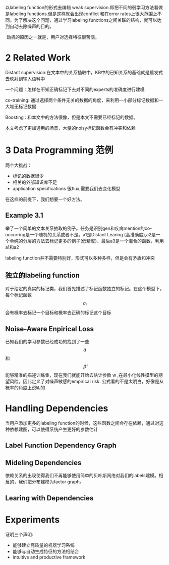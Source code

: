 以labeling function的形式去编辑 weak supervision.即把不同的弱学习方法看做是labeling functions.但是这样就会出现conflict 和在error rates上很大范围上不同。为了解决这个问题，通过学习labeling functions之间关联的结构，就可以达到自动去除噪声的目的。

​	动机的原因之一就是，用户对选择特征很苦恼。

# 2 Related Work

Distant supervision:在文本中的关系抽取中，KB中的已知关系的基础就是启发式去映射到输入语料中

一个问题：怎样在不知正确标记下去对不同的experts的准确度进行建模

co-training: 通过选择两个条件无关的数据的角度，来利用一小部分标记数据和一大堆无标记数据

Boosting : 和本文中的方法很像，但是本文不需要已经标记的数据。

本文考虑了更加通用的场景，大量的noisy标记函数会有冲突和依赖

# 3 Data Programming 范例

两个大挑战：

- 标记的数据很少
- 相关的外部知识库不足
- application specifications 很flux,需要我们去变化模型

在这样的前提下，我们想要一个好方法。

## Example 3.1

举了一个简单的文本关系抽取的例子。任务是识别gen和疾病mention的co-occurring是一个随机的关系或者不是。a1是Distant Learing (高准确度),a2是一个单纯的分层的方法去标记更多的例子(低精度)，最后a3是一个混合的函数，利用a1和a2

labeling function并不需要特别好，形式可以多种多样，但是会有矛盾和冲突

## 独立的labeling function

对于给定的真实的标记类，我们首先描述了标记函数独立的标记。在这个模型下，每个标记函数$$ a_i$$ 会有概率去标记一个目标和概率去正确的标记这个目标

## Noise-Aware Enpirical Loss

已知我们的学习参数已经成功的找到了一些$$\hat{a}$$  和 $$\hat{\beta}$$ 能够精准的描述训练集，现在我们就能开始去估计参数 w ,在最小化线性模型的期望风险。因此定义了对噪声敏感的empirical risk. 公式看的不是太明白，好像是从概率的角度上说明的

# Handling Dependencies

当用户添加更多的labeling function的时候，这些函数之间会存在依赖，通过对这种依赖建图，可以使得系统产生更好的参数估计

## Label Function Dependency Graph

## Mideling Dependencies 

依赖关系的出现使得我们不再能够使用简单的贝叶斯网络对我们的labels建模。相反的，我们把分布建模为factor graph。

## Learing with Dependencies

# Experiments

证明三个声明:

- 能够建立高质量的机器学习系统
- 能够与自动生成特征的方法相结合
- intuitive and productive framework





